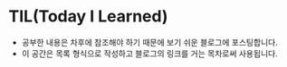 # TIL(Today I Learned)

+ 공부한 내용은 차후에 참조해야 하기 때문에 보기 쉬운 블로그에 포스팅합니다.
+ 이 공간은 목록 형식으로 작성하고 블로그의 링크를 거는 목차로써 사용됩니다.
